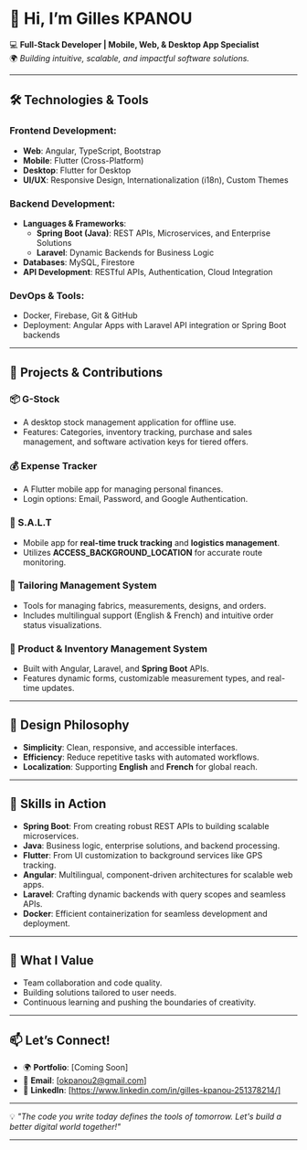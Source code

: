
# 👋 Hi, I’m **Gilles KPANOU**  

💻 **Full-Stack Developer | Mobile, Web, & Desktop App Specialist**  
🌍 *Building intuitive, scalable, and impactful software solutions.*  

---

## 🛠️ **Technologies & Tools**  

### **Frontend Development:**  
- **Web**: Angular, TypeScript, Bootstrap  
- **Mobile**: Flutter (Cross-Platform)  
- **Desktop**: Flutter for Desktop  
- **UI/UX**: Responsive Design, Internationalization (i18n), Custom Themes  

### **Backend Development:**  
- **Languages & Frameworks**:  
  - **Spring Boot (Java)**: REST APIs, Microservices, and Enterprise Solutions  
  - **Laravel**: Dynamic Backends for Business Logic  
- **Databases**: MySQL, Firestore  
- **API Development**: RESTful APIs, Authentication, Cloud Integration  

### **DevOps & Tools:**  
- Docker, Firebase, Git & GitHub  
- Deployment: Angular Apps with Laravel API integration or Spring Boot backends  

---

## 🚀 **Projects & Contributions**  

### **📦 G-Stock**  
- A desktop stock management application for offline use.  
- Features: Categories, inventory tracking, purchase and sales management, and software activation keys for tiered offers.  

### **💰 Expense Tracker**  
- A Flutter mobile app for managing personal finances.  
- Login options: Email, Password, and Google Authentication.  

### **🚚 S.A.L.T**  
- Mobile app for **real-time truck tracking** and **logistics management**.  
- Utilizes **ACCESS_BACKGROUND_LOCATION** for accurate route monitoring.  

### **👗 Tailoring Management System**  
- Tools for managing fabrics, measurements, designs, and orders.  
- Includes multilingual support (English & French) and intuitive order status visualizations.  

### **🛒 Product & Inventory Management System**  
- Built with Angular, Laravel, and **Spring Boot** APIs.  
- Features dynamic forms, customizable measurement types, and real-time updates.  

---

## 🎨 **Design Philosophy**  
- **Simplicity**: Clean, responsive, and accessible interfaces.  
- **Efficiency**: Reduce repetitive tasks with automated workflows.  
- **Localization**: Supporting **English** and **French** for global reach.  

---

## 🧰 **Skills in Action**  
- **Spring Boot**: From creating robust REST APIs to building scalable microservices.  
- **Java**: Business logic, enterprise solutions, and backend processing.  
- **Flutter**: From UI customization to background services like GPS tracking.  
- **Angular**: Multilingual, component-driven architectures for scalable web apps.  
- **Laravel**: Crafting dynamic backends with query scopes and seamless APIs.  
- **Docker**: Efficient containerization for seamless development and deployment.  

---

## 🌟 **What I Value**  
- Team collaboration and code quality.  
- Building solutions tailored to user needs.  
- Continuous learning and pushing the boundaries of creativity.  

---

## 📫 **Let’s Connect!**  
- 🌍 **Portfolio**: [Coming Soon]  
- 📧 **Email**: [okpanou2@gmail.com]   
- 💼 **LinkedIn**: [https://www.linkedin.com/in/gilles-kpanou-251378214/]  

---

💡 *"The code you write today defines the tools of tomorrow. Let's build a better digital world together!"*  

---
